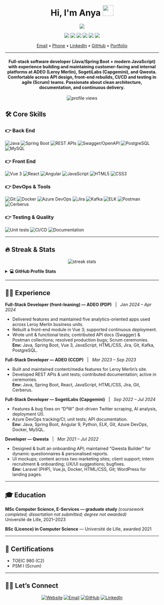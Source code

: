 <h1 align="center">Hi, I'm Anya <img src="https://media.giphy.com/media/hvRJCLFzcasrR4ia7z/giphy.gif" width="35"></h1>

<p align="center">
  <a href="https://github.com/DenverCoder1/readme-typing-svg">
    <img src="https://readme-typing-svg.herokuapp.com?lines=Full-Stack+Developer+(Java%2FSpring+Boot+%2B+React%2FVue);London-ready+%7C+Open+to+relocation;Eligible+for+UK+Skilled+Worker+visa+(sponsorship);Always+learning+and+shipping&center=true&width=720&height=45&font=georgia" />
  </a>
</p>

<p align="center">
  <img src="https://img.shields.io/badge/London-ready-000000?style=flat&logo=github" />
  <img src="https://img.shields.io/badge/Open%20to%20relocation-1f6feb?style=flat" />
  <img src="https://img.shields.io/badge/UK%20Skilled%20Worker-eligible%20(need%20sponsorship)-2ea043?style=flat" />
  <img src="https://img.shields.io/badge/English-C2%20(TOEIC%20980)-blue" />
  <img src="https://img.shields.io/badge/Spanish-B2-046b99" />
  <img src="https://img.shields.io/badge/Tamil-C2-6b21a8" />
</p>

<p align="center">
  <a href="mailto:YOUR.EMAIL@EXAMPLE.COM">Email</a> •
  <a href="tel:+YOURPHONE">Phone</a> •
  <a href="https://www.linkedin.com/in/YOUR-LINKEDIN-SLUG/">LinkedIn</a> •
  <a href="https://github.com/YOUR_GITHUB_USERNAME">GitHub</a> •
  <a href="https://YOUR-PORTFOLIO-URL/">Portfolio</a>
</p>

<hr/>

<h4 align="center">
Full-stack software developer (Java/Spring Boot + modern JavaScript) with experience building and maintaining customer-facing and internal platforms at ADEO (Leroy Merlin), SogetiLabs (Capgemini), and Qwesta. Comfortable across API design, front-end rebuilds, CI/CD and testing in agile (Scrum) teams. Passionate about clean architecture, documentation, and continuous delivery.
</h4>

<p align="center">
  <img src="https://komarev.com/ghpvc/?username=YOUR_GITHUB_USERNAME&label=Profile%20Views&color=0e75b6&style=plastic" alt="profile views"/>
</p>

## 🛠️ Core Skills

### 👉 Back End
<p align="left">
  <img alt="Java" src="https://img.shields.io/badge/Java-%23007396.svg?logo=java&logoColor=white">
  <img alt="Spring Boot" src="https://img.shields.io/badge/Spring%20Boot-6DB33F.svg?logo=spring-boot&logoColor=white">
  <img alt="REST APIs" src="https://img.shields.io/badge/REST-FF6F00.svg?logo=swagger&logoColor=white">
  <img alt="Swagger/OpenAPI" src="https://img.shields.io/badge/Swagger%2FOpenAPI-85EA2D.svg?logo=swagger&logoColor=black">
  <img alt="PostgreSQL" src="https://img.shields.io/badge/PostgreSQL-4169E1.svg?logo=postgresql&logoColor=white">
  <img alt="MySQL" src="https://img.shields.io/badge/MySQL-4479A1.svg?logo=mysql&logoColor=white">
</p>

### 👉 Front End
<p align="left">
  <img alt="Vue 3" src="https://img.shields.io/badge/Vue%203-42B883.svg?logo=vuedotjs&logoColor=white">
  <img alt="React" src="https://img.shields.io/badge/React-20232A.svg?logo=react&logoColor=61DAFB">
  <img alt="Angular" src="https://img.shields.io/badge/Angular-CC0000.svg?logo=angular&logoColor=white">
  <img alt="JavaScript" src="https://img.shields.io/badge/JavaScript-F7DF1E.svg?logo=javascript&logoColor=black">
  <img alt="HTML5" src="https://img.shields.io/badge/HTML5-E34F26.svg?logo=html5&logoColor=white">
  <img alt="CSS3" src="https://img.shields.io/badge/CSS3-1572B6.svg?logo=css3&logoColor=white">
</p>

### 👉 DevOps & Tools
<p align="left">
  <img alt="Git" src="https://img.shields.io/badge/Git-F05032.svg?logo=git&logoColor=white">
  <img alt="Docker" src="https://img.shields.io/badge/Docker-2496ED.svg?logo=docker&logoColor=white">
  <img alt="Azure DevOps" src="https://img.shields.io/badge/Azure%20DevOps-0078D7.svg?logo=azuredevops&logoColor=white">
  <img alt="Jira" src="https://img.shields.io/badge/Jira-0052CC.svg?logo=jira&logoColor=white">
  <img alt="Kafka" src="https://img.shields.io/badge/Kafka-231F20.svg?logo=apache-kafka&logoColor=white">
  <img alt="ELK" src="https://img.shields.io/badge/ELK-005571.svg?logo=elastic&logoColor=white">
  <img alt="Postman" src="https://img.shields.io/badge/Postman-FF6C37.svg?logo=postman&logoColor=white">
  <img alt="Cerberus" src="https://img.shields.io/badge/Cerberus-QA-8b5cf6">
</p>

### 👉 Testing & Quality
<p align="left">
  <img alt="Unit tests" src="https://img.shields.io/badge/Unit%20%26%20Functional%20Testing-0e75b6">
  <img alt="CI/CD" src="https://img.shields.io/badge/CI%2FCD-16a34a">
  <img alt="Documentation" src="https://img.shields.io/badge/Documentation-475569">
</p>

---

## 🔥 Streak & Stats

<p align="center">
  <img src="https://github-readme-streak-stats.herokuapp.com/?user=YOUR_GITHUB_USERNAME&theme=algolia" alt="streak stats"/>
</p>

<details>
  <summary><b>💻 GitHub Profile Stats</b></summary>
  <br/>
  <p align="center">
    <img src="https://github-readme-stats.vercel.app/api?username=YOUR_GITHUB_USERNAME&show_icons=true&locale=en&theme=algolia" height="192px" />
  </p>
  <p align="center">
    <img src="https://github-readme-stats.vercel.app/api/top-langs?username=YOUR_GITHUB_USERNAME&show_icons=true&locale=en&layout=compact&theme=algolia" height="192px" />
  </p>
  <p align="center">
    <img src="https://github-readme-activity-graph.vercel.app/graph?username=YOUR_GITHUB_USERNAME&custom_title=Aymeric%20Senechal's%20Contribution%20Graph&theme=react-dark" />
  </p>
  <p><b>Note:</b> Top languages reflect public code on GitHub and don't equal expertise.</p>
</details>

---

## 🧑‍💻 Experience

**Full-Stack Developer (front-leaning) — ADEO (PDP)** &nbsp; | &nbsp; *Jan 2024 – Apr 2024*  
- Delivered features and maintained five analytics-oriented apps used across Leroy Merlin business units.  
- Rebuilt a front-end module in Vue 3; supported continuous deployment.  
- Wrote unit & functional tests; contributed API docs (Swagger) & Postman collections; resolved production bugs; Scrum ceremonies.  
**Env:** Java, Spring Boot, Vue 3, JavaScript, HTML/CSS, Jira, Git, Kafka, PostgreSQL.

**Full-Stack Developer — ADEO (CCDP)** &nbsp; | &nbsp; *Mar 2023 – Sep 2023*  
- Built and maintained content/media features for Leroy Merlin’s site.  
- Developed REST APIs & unit tests; contributed documentation; active in ceremonies.  
**Env:** Java, Spring Boot, React, JavaScript, HTML/CSS, Jira, Git, Cerberus.

**Full-Stack Developer — SogetiLabs (Capgemini)** &nbsp; | &nbsp; *Sep 2022 – Jul 2024*  
- Features & bug fixes on “D²W” (bot-driven Twitter scraping, AI analysis, deployment UI).  
- Azure DevOps tracking/CI; unit tests; API documentation.  
**Env:** Java, Spring Boot, Angular 9, Python, ELK, Git, Azure DevOps, Docker, MySQL.

**Developer — Qwesta** &nbsp; | &nbsp; *Mar 2021 – Jul 2022*  
- Designed & built an onboarding API; maintained “Qwesta Builder” for dynamic questionnaires & personalised reports.  
- UI mockups; content across two marketing sites; client support; intern recruitment & onboarding; UX/UI suggestions; bugfixes.  
**Env:** Laravel (PHP), Vue.js, Docker, HTML/CSS, Git; WordPress for landing pages.

---

## 🎓 Education

**MSc Computer Science, E-Services — graduate study** *(coursework completed; dissertation not submitted; degree not awarded)*  
Université de Lille, 2021–2023

**BSc (Licence) in Computer Science** — Université de Lille, awarded 2021

---

## 🧾 Certifications

- TOEIC 980 (C2)  
- PSM I (Scrum)

---

## 🙋‍♂️ Let’s Connect

<p align="center">
  <a href="https://YOUR-PORTFOLIO-URL/"><img src="https://img.icons8.com/bubbles/50/000000/web.png" alt="Website"/></a>
  <a href="mailto:YOUR.EMAIL@EXAMPLE.COM"><img src="https://img.icons8.com/bubbles/50/000000/gmail.png" alt="Email"/></a>
  <a href="https://github.com/YOUR_GITHUB_USERNAME"><img src="https://img.icons8.com/bubbles/50/000000/github.png" alt="GitHub"/></a>
  <a href="https://www.linkedin.com/in/YOUR-LINKEDIN-SLUG/"><img src="https://img.icons8.com/bubbles/50/000000/linkedin.png" alt="LinkedIn"/></a>
</p>

<!-- Optional fun GIF
<img align="right" alt="Coding" width="420" src="https://cdn.dribbble.com/users/2646423/screenshots/5507196/computer.gif"/>
-->
